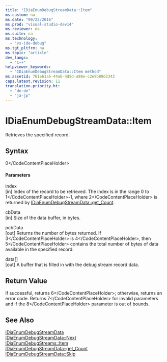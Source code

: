 ```yaml
---
title: "IDiaEnumDebugStreamData::Item"
ms.custom: na
ms.date: "09/22/2016"
ms.prod: "visual-studio-dev14"
ms.reviewer: na
ms.suite: na
ms.technology: 
  - "vs-ide-debug"
ms.tgt_pltfrm: na
ms.topic: "article"
dev_langs: 
  - "C++"
helpviewer_keywords: 
  - "IDiaEnumDebugStreamData::Item method"
ms.assetid: 761e61a5-44a6-4d5d-a98e-c2e9b89d2343
caps.latest.revision: 11
translation.priority.ht: 
  - "de-de"
  - "ja-jp"
---
```

# IDiaEnumDebugStreamData::Item
Retrieves the specified record.  
  
## Syntax  
  
<CodeContentPlaceHolder>0\</CodeContentPlaceHolder>  
#### Parameters  
 index  
 [in] Index of the record to be retrieved. The index is in the range 0 to <CodeContentPlaceHolder>1\</CodeContentPlaceHolder>-1, where <CodeContentPlaceHolder>2\</CodeContentPlaceHolder> is returned by [IDiaEnumDebugStreamData::get_Count](../vs140/idiaenumdebugstreamdata--get_count.md).  
  
 cbData  
 [in] Size of the data buffer, in bytes.  
  
 pcbData  
 [out] Returns the number of bytes returned. If <CodeContentPlaceHolder>3\</CodeContentPlaceHolder> is <CodeContentPlaceHolder>4\</CodeContentPlaceHolder>, then <CodeContentPlaceHolder>5\</CodeContentPlaceHolder> contains the total number of bytes of data available in the specified record.  
  
 data[]  
 [out] A buffer that is filled in with the debug stream record data.  
  
## Return Value  
 If successful, returns <CodeContentPlaceHolder>6\</CodeContentPlaceHolder>; otherwise, returns an error code. Returns <CodeContentPlaceHolder>7\</CodeContentPlaceHolder> for invalid parameters and if the <CodeContentPlaceHolder>8\</CodeContentPlaceHolder> parameter is out of bounds.  
  
## See Also  
 [IDiaEnumDebugStreamData](../vs140/idiaenumdebugstreamdata.md)   
 [IDiaEnumDebugStreamData::Next](../vs140/idiaenumdebugstreamdata--next.md)   
 [IDiaEnumDebugStreams::Item](../vs140/idiaenumdebugstreams--item.md)   
 [IDiaEnumDebugStreamData::get_Count](../vs140/idiaenumdebugstreamdata--get_count.md)   
 [IDiaEnumDebugStreamData::Skip](../vs140/idiaenumdebugstreamdata--skip.md)